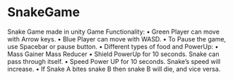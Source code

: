 # SnakeGame
Snake Game made in unity
Game Functionality:
•	Green Player can move with Arrow keys.
•	Blue Player can move with WASD.
•	To Pause the game, use Spacebar or pause button.
•	Different types of food and PowerUp:
    •	Mass Gainer
     Mass Reducer
    •	 Shield PowerUp for 10 seconds. Snake can pass through itself.
    •	Speed Power UP for 10 seconds. Snake’s speed will increase.
•	If Snake A bites snake B then snake B will die, and vice versa.
